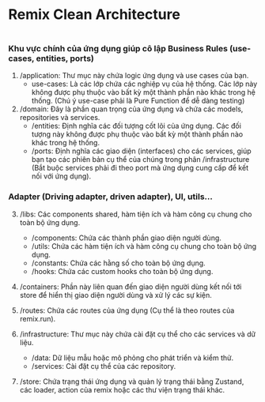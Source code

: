 # Remix Clean Architecture

<img src="https://blog.cleancoder.com/uncle-bob/images/2012-08-13-the-clean-architecture/CleanArchitecture.jpg" alt="" />

### Khu vực chính của ứng dụng giúp cô lập Business Rules (use-cases, entities, ports)
1. /application: Thư mục này chứa logic ứng dụng và use cases của bạn.
    - use-cases: Là các lớp chứa các nghiệp vụ của hệ thống. Các lớp này không được phụ thuộc vào bất kỳ một thành phần nào khác trong hệ thống. (Chú ý use-case phải là Pure Function để dễ dàng testing)
3. /domain: Đây là phần quan trọng của ứng dụng và chứa các models, repositories và services.
    - /entities: Định nghĩa các đối tượng cốt lõi của ứng dụng. Các đối tượng này không được phụ thuộc vào bất kỳ một thành phần nào khác trong hệ thống.
    - /ports: Định nghĩa các giao diện (interfaces) cho các services, giúp bạn tạo các phiên bản cụ thể của chúng trong phân /infrastructure (Bắt buộc services phải đi theo port mà ứng dụng cung cấp để kết nối với ứng dụng).

### Adapter (Driving adapter, driven adapter), UI, utils...
3. /libs: Các components shared, hàm tiện ích và hàm công cụ chung cho toàn bộ ứng dụng.
    - /components: Chứa các thành phần giao diện người dùng.
    - /utils: Chứa các hàm tiện ích và hàm công cụ chung cho toàn bộ ứng dụng.
    - /constants: Chứa các hằng số cho toàn bộ ứng dụng.
    - /hooks: Chứa các custom hooks cho toàn bộ ứng dụng.
4. /containers: Phần này liên quan đến giao diện người dùng kết nối tới store để hiển thị giao diện người dùng và xử lý các sự kiện.
5. /routes: Chứa các routes của ứng dụng (Cụ thể là theo routes của remix.run).

6. /infrastructure: Thư mục này chứa cài đặt cụ thể cho các services và dữ liệu.
    - /data: Dữ liệu mẫu hoặc mô phỏng cho phát triển và kiểm thử.
    - /services: Cài đặt cụ thể của các repository.
7. /store: Chứa trạng thái ứng dụng và quản lý trạng thái bằng Zustand, các loader, action của remix hoặc các thư viện trạng thái khác.
